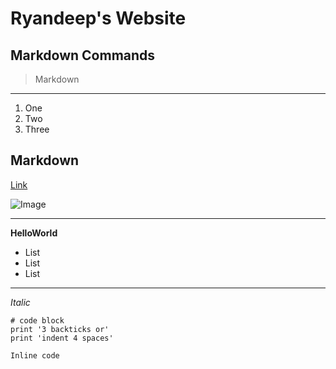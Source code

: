 # Ryandeep's Website 

## Markdown Commands

> Markdown

---

1. One
2. Two
3. Three

## Markdown



[Link](https://ucsd.edu/)

![Image](https://images.pexels.com/photos/158109/kodiak-brown-bear-adult-portrait-wildlife-158109.jpeg?cs=srgb&dl=pexels-pixabay-158109.jpg&fm=jpg)

---

**HelloWorld**

* List
* List
* List

---

*Italic*

```
# code block
print '3 backticks or'
print 'indent 4 spaces'
```

`Inline code` 
